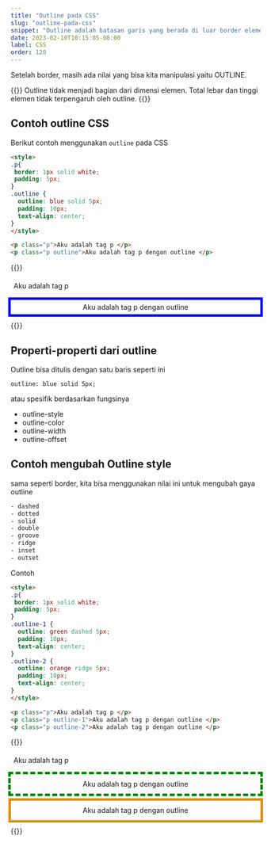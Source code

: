 ```yaml
---
title: "Outline pada CSS"
slug: "outline-pada-css"
snippet: "Outline adalah batasan garis yang berada di luar border elemen"
date: 2023-02-10T10:15:05-08:00
label: CSS
order: 120
---
```


Setelah border, masih ada nilai yang bisa kita manipulasi yaitu OUTLINE.

{{<alert class="info">}}
Outline tidak menjadi bagian dari dimensi elemen. Total lebar dan tinggi elemen tidak terpengaruh oleh outline.
{{</alert>}}

## Contoh outline CSS

Berikut contoh menggunakan `outline` pada CSS

```html
<style>
.p{
 border: 1px solid white;
 padding: 5px;
}
.outline {
  outline: blue solid 5px;
  padding: 10px;
  text-align: center;
}
</style>

<p class="p">Aku adalah tag p </p>
<p class="p outline">Aku adalah tag p dengan outline </p>
```

{{<rawhtml>}}
<style>
.p{
 border: 1px solid white;
 padding: 5px;
}
.outline {
  outline: blue solid 5px;
  padding: 10px;
  text-align: center;
}
</style>

<p class="p">Aku adalah tag p </p>
<p class="p outline">Aku adalah tag p dengan outline </p>
{{</rawhtml>}}


## Properti-properti dari outline

Outline bisa ditulis dengan satu baris seperti ini 
```
outline: blue solid 5px;
```

atau spesifik berdasarkan fungsinya
- outline-style
- outline-color
- outline-width
- outline-offset

## Contoh mengubah Outline style
sama seperti border, kita bisa menggunakan nilai ini untuk mengubah gaya outline 

```css
- dashed
- dotted
- solid
- double
- groove
- ridge
- inset
- outset
```

Contoh

```html
<style>
.p{
 border: 1px solid white;
 padding: 5px;
}
.outline-1 {
  outline: green dashed 5px;
  padding: 10px;
  text-align: center;
}
.outline-2 {
  outline: orange ridge 5px;
  padding: 10px;
  text-align: center;
}
</style>

<p class="p">Aku adalah tag p </p>
<p class="p outline-1">Aku adalah tag p dengan outline </p>
<p class="p outline-2">Aku adalah tag p dengan outline </p>
```

{{<rawhtml>}}
<style>
.p{
 border: 1px solid white;
 padding: 5px;
}
.outline-1 {
  outline: green dashed 5px;
  padding: 10px;
  text-align: center;
}
.outline-2 {
  outline: orange ridge 5px;
  padding: 10px;
  text-align: center;
}
</style>

<p class="p">Aku adalah tag p </p>
<p class="p outline-1">Aku adalah tag p dengan outline </p>
<p class="p outline-2">Aku adalah tag p dengan outline </p>
{{</rawhtml>}}